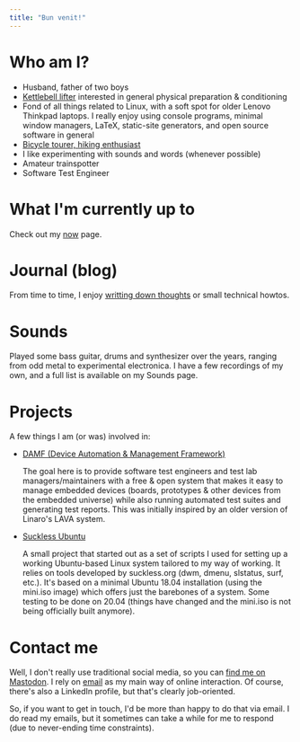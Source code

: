 ```yaml
---
title: "Bun venit!"
---
```


# Who am I?
+ Husband, father of two boys
+ [Kettlebell lifter](https://kettlebell.iorgos.net) interested in general physical preparation & conditioning
+ Fond of all things related to Linux, with a soft spot for older Lenovo Thinkpad laptops. I really enjoy using console programs, minimal window managers, LaTeX, static-site generators, and open source software in general
+ [Bicycle tourer, hiking enthusiast](https://www.verdaspirito.org)
+ I like experimenting with sounds and words (whenever possible)
+ Amateur trainspotter
+ Software Test Engineer

# What I'm currently up to
Check out my [now](/now) page.

# Journal (blog)
From time to time, I enjoy [writting down thoughts](/blog) or small technical howtos.

# Sounds
Played some bass guitar, drums and synthesizer over the years, ranging from odd metal to experimental electronica. I have a few recordings of my own, and a full list is available on my Sounds page.

# Projects

A few things I am (or was) involved in:
+ [DAMF (Device Automation & Management Framework)](https://github.com/diorgulescu/DAMF)

   The goal here is to provide software test engineers and test lab managers/maintainers with a free & open system that makes it easy to manage embedded devices (boards, prototypes & other devices from the embedded universe) while also running automated test suites and generating test reports. This was initially inspired by an older version of Linaro's LAVA system.
+ [Suckless Ubuntu](https://github.com/diorgulescu/suckless-ubuntu)

   A small project that started out as a set of scripts I used for setting up a working Ubuntu-based Linux system tailored to my way of working. It relies on tools developed by suckless.org (dwm, dmenu, slstatus, surf, etc.). It's based on a minimal Ubuntu 18.04 installation (using the mini.iso image) which offers just the barebones of a system. Some testing to be done on 20.04 (things have changed and the mini.iso is not being officially built anymore).

# Contact me
Well, I don't really use traditional social media, so you can [find me on Mastodon](https://mastodon.social/@diorgulescu). I rely on [email](mailto:dragos@iorgos.net) as my main way of online interaction. Of course, there's also a LinkedIn profile, but that's clearly job-oriented.

So, if you want to get in touch, I'd be more than happy to do that via email. I do read my emails, but it sometimes can take a while for me to respond (due to never-ending time constraints).
